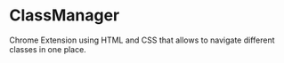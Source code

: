 # ClassManager
Chrome Extension using HTML and CSS that allows to navigate different classes in one place.
